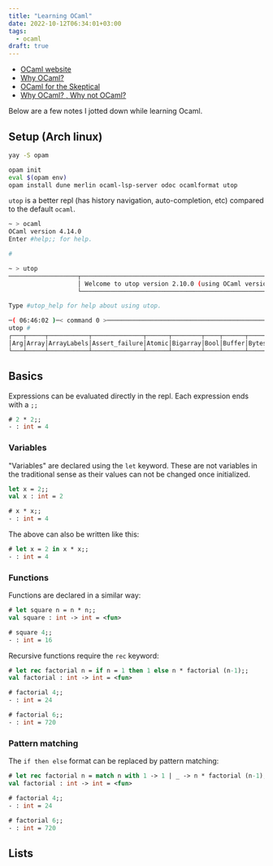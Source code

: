 ```yaml
---
title: "Learning OCaml"
date: 2022-10-12T06:34:01+03:00
tags:
  - ocaml
draft: true
---
```


- [OCaml website](https://ocaml.org/)
- [Why OCaml?](https://ocaml.org/about)
- [OCaml for the Skeptical](https://www2.lib.uchicago.edu/keith/ocaml-class/why.html)
- [Why OCaml? , Why not OCaml?](https://www.imsc.res.in/~rsidd/ocaml.html)

Below are a few notes I jotted down while learning Ocaml.

## Setup (Arch linux)

```sh
yay -S opam

opam init
eval $(opam env)
opam install dune merlin ocaml-lsp-server odoc ocamlformat utop
```

`utop` is a better repl (has history navigation, auto-completion, etc) compared to the default `ocaml`.

```sh
~ > ocaml
OCaml version 4.14.0
Enter #help;; for help.

#
```

```sh
~ > utop                                                                                           
───────────────────┬──────────────────────────────────────────────────────────────┬────────────────────
                   │ Welcome to utop version 2.10.0 (using OCaml version 4.14.0)! │                    
                   └──────────────────────────────────────────────────────────────┘                    

Type #utop_help for help about using utop.

─( 06:46:02 )─< command 0 >─────────────────────────────────────────────────────────────{ counter: 0 }─
utop # 
┌───┬─────┬───────────┬──────────────┬──────┬────────┬────┬──────┬─────┬───────────┬────────┬─────────┐
│Arg│Array│ArrayLabels│Assert_failure│Atomic│Bigarray│Bool│Buffer│Bytes│BytesLabels│Callback│Camlinter│
└───┴─────┴───────────┴──────────────┴──────┴────────┴────┴──────┴─────┴───────────┴────────┴─────────┘
```

## Basics

Expressions can be evaluated directly in the repl. Each expression ends with a `;;`

```ocaml
# 2 * 2;;
- : int = 4
```

### Variables

"Variables" are declared using the `let` keyword. These are not variables in the traditional sense as their values can not be changed once initialized.

```ocaml
let x = 2;;
val x : int = 2

# x * x;;
- : int = 4
```

The above can also be written like this:

```ocaml
# let x = 2 in x * x;;
- : int = 4
```

### Functions

Functions are declared in a similar way:

```ocaml
# let square n = n * n;;
val square : int -> int = <fun>

# square 4;;
- : int = 16
```

Recursive functions require the `rec` keyword:

```ocaml
# let rec factorial n = if n = 1 then 1 else n * factorial (n-1);;
val factorial : int -> int = <fun>

# factorial 4;;
- : int = 24

# factorial 6;;
- : int = 720
```

### Pattern matching

The `if then else` format can be replaced by pattern matching:

```ocaml
# let rec factorial n = match n with 1 -> 1 | _ -> n * factorial (n-1);;
val factorial : int -> int = <fun>

# factorial 4;;
- : int = 24

# factorial 6;;
- : int = 720
```

## Lists
